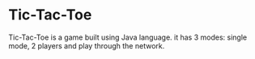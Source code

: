 # Tic-Tac-Toe
Tic-Tac-Toe is a game built using Java language. it has 3 modes: single mode, 2 players and play through the network.
